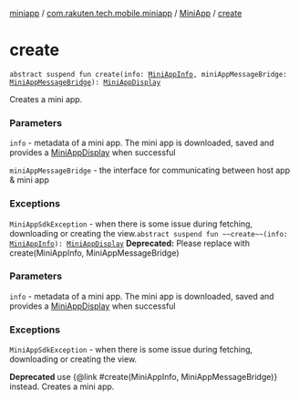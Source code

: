 [miniapp](../../index.md) / [com.rakuten.tech.mobile.miniapp](../index.md) / [MiniApp](index.md) / [create](./create.md)

# create

`abstract suspend fun create(info: `[`MiniAppInfo`](../-mini-app-info/index.md)`, miniAppMessageBridge: `[`MiniAppMessageBridge`](../../com.rakuten.tech.mobile.miniapp.js/-mini-app-message-bridge/index.md)`): `[`MiniAppDisplay`](../-mini-app-display/index.md)

Creates a mini app.

### Parameters

`info` - metadata of a mini app.
The mini app is downloaded, saved and provides a [MiniAppDisplay](../-mini-app-display/index.md) when successful

`miniAppMessageBridge` - the interface for communicating between host app &amp; mini app

### Exceptions

`MiniAppSdkException` - when there is some issue during fetching,
downloading or creating the view.`abstract suspend fun ~~create~~(info: `[`MiniAppInfo`](../-mini-app-info/index.md)`): `[`MiniAppDisplay`](../-mini-app-display/index.md)
**Deprecated:** Please replace with create(MiniAppInfo, MiniAppMessageBridge)

### Parameters

`info` - metadata of a mini app.
The mini app is downloaded, saved and provides a [MiniAppDisplay](../-mini-app-display/index.md) when successful

### Exceptions

`MiniAppSdkException` - when there is some issue during fetching,
downloading or creating the view.

**Deprecated**
use {@link #create(MiniAppInfo, MiniAppMessageBridge)} instead.
Creates a mini app.

